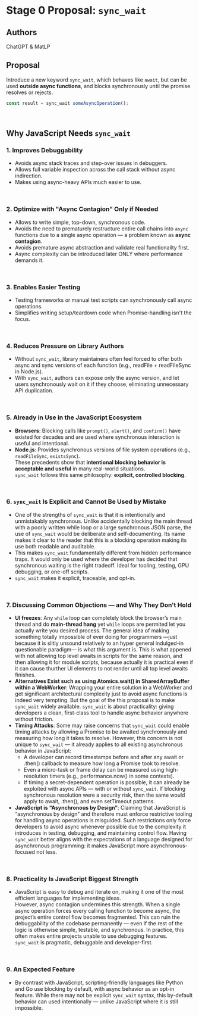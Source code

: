 # Stage 0 Proposal: `sync_wait`

## Authors
ChatGPT & MatLP

## Proposal

Introduce a new keyword `sync_wait`, which behaves like `await`, but can be used **outside async functions**, and blocks synchronously until the promise resolves or rejects.

```js
const result = sync_wait someAsyncOperation();
```

<br>

## Why JavaScript Needs `sync_wait`
### 1. Improves Debuggability
 - Avoids async stack traces and step-over issues in debuggers.
 - Allows full variable inspection across the call stack without async indirection.
 - Makes using async-heavy APIs much easier to use.

<br>

### 2. Optimize with "Async Contagion" Only if Needed
- Allows to write simple, top-down, synchronous code.
- Avoids the need to prematurely restructure entire call chains into `async` functions due to a single async operation — a problem known as **async contagion**.
- Avoids premature async abstraction and validate real functionality first.
- Async complexity can be introduced later ONLY where performance demands it.

<br>

### 3. Enables Easier Testing
 - Testing frameworks or manual test scripts can synchronously call async operations.
 - Simplifies writing setup/teardown code when Promise-handling isn't the focus.

<br>

### 4. Reduces Pressure on Library Authors
 - Without `sync_wait`, library maintainers often feel forced to offer both async and sync versions of each function (e.g., readFile + readFileSync in Node.js).
 - With `sync_wait`, authors can expose only the async version, and let users synchronously wait on it if they choose, eliminating unnecessary API duplication.

<br>

### 5. Already in Use in the JavaScript Ecosystem  
- **Browsers**: Blocking calls like `prompt()`, `alert()`, and `confirm()` have existed for decades and are used where synchronous interaction is useful and intentional.
- **Node.js**: Provides synchronous versions of file system operations (e.g., `readFileSync`, `existsSync`).
<br>These precedents show that **intentional blocking behavior is acceptable and useful** in many real-world situations.
<br>`sync_wait` follows this same philosophy: **explicit, controlled blocking**.

<br>

### 6. `sync_wait` Is Explicit and Cannot Be Used by Mistake
 - One of the strengths of `sync_wait` is that it is intentionally and unmistakably synchronous. Unlike accidentally blocking the main thread with a poorly written while loop or a large synchronous JSON parse, the use of `sync_wait` would be deliberate and self-documenting. Its name makes it clear to the reader that this is a blocking operation making its use both readable and auditable.
 - This makes `sync_wait` fundamentally different from hidden performance traps. It would only be used where the developer has decided that synchronous waiting is the right tradeoff. Ideal for tooling, testing, GPU debugging, or one-off scripts.
 - `sync_wait` makes it explicit, traceable, and opt-in.

<br>

### 7. Discussing Common Objections — and Why They Don't Hold
 - **UI freezes**: Any `while` loop can completely block the browser’s main thread and do **main-thread hang** yet `while` loops are permited let you actually write you desired process. The general idea of making something totally impossible of ever doing for programmers —just because it is slitly unsound relatively to an hyper general indulged-in questionable paradigm— is what this argument is. This is what appened with not allowing top level awaits in scripts for the same reason, and then allowing it for module scripts, because actually it is practical even if it can cause thurther UI elements to not render until all top level awaits finishes.
 - **Alternatives Exist such as using Atomics.wait() in SharedArrayBuffer within a WebWorker**: Wrapping your entire solution in a WebWorker and get significant architectural complexity just to avoid async functions is indeed very tempting. But the goal of the this proposal is to make `sync_wait` widely available. `sync_wait` is about practicality: giving developers a clean, first-class tool to handle async behavior anywhere without friction.
 - **Timing Attacks**: Some may raise concerns that `sync_wait` could enable timing attacks by allowing a Promise to be awaited synchronously and measuring how long it takes to resolve. However, this concern is not unique to `sync_wait` — it already applies to all existing asynchronous behavior in JavaScript:
    + A developer can record timestamps before and after any await or .then() callback to measure how long a Promise took to resolve.
    + Even a micro-task or frame delay can be measured using high-resolution timers (e.g., performance.now() in some contexts).
    + If timing a secret-dependent operation is possible, it can already be exploited with async APIs — with or without `sync_wait`. If blocking synchronous resolution were a security risk, then the same would apply to await, .then(), and even setTimeout patterns.
 - **JavaScript is “Asynchronous by Design”**: Claiming that JavaScript is “asynchronous by design” and therefore must enforce restrictive tooling for handling async operations is misguided. Such restrictions only force developers to avoid async whenever possible due to the complexity it introduces in testing, debugging, and maintaining control flow. Having `sync_wait` better aligns with the expectations of a language designed for asynchronous programming: it makes JavaScript more asynchronous-focused not less.

<br>

### 8. Practicality Is JavaScript Biggest Strength
 - JavaScript is easy to debug and iterate on, making it one of the most efficient languages for implementing ideas.
<br>However, async contagion undermines this strength. When a single async operation forces every calling function to become async, the project’s entire control flow becomes fragmented. This can ruin the debuggability of the codebase permanently — even if the rest of the logic is otherwise simple, testable, and synchronous. In practice, this often makes entire projects unable to use debugging features.
<br>`sync_wait` is pragmatic, debuggable and developer-first.


<br>

### 9. An Expected Feature
 - By contrast with JavaScript, scripting-friendly languages like Python and Go use blocking by default, with async behavior as an opt-in feature. While there may not be explicit `sync_wait` syntax, this by-default behavior can used intentionally — unlike JavaScript where it is still impossible.

<br>



